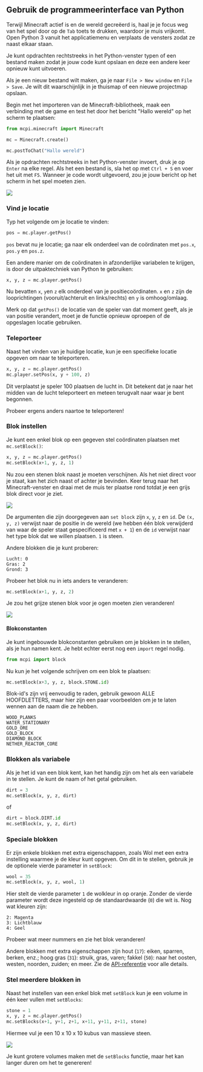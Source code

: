 ## Gebruik de programmeerinterface van Python

Terwijl Minecraft actief is en de wereld gecreëerd is, haal je je focus weg van het spel door op de `Tab` toets te drukken, waardoor je muis vrijkomt. Open Python 3 vanuit het applicatiemenu en verplaats de vensters zodat ze naast elkaar staan.

Je kunt opdrachten rechtstreeks in het Python-venster typen of een bestand maken zodat je jouw code kunt opslaan en deze een andere keer opnieuw kunt uitvoeren.

Als je een nieuw bestand wilt maken, ga je naar `File > New window` en `File > Save`. Je wilt dit waarschijnlijk in je thuismap of een nieuwe projectmap opslaan.

Begin met het importeren van de Minecraft-bibliotheek, maak een verbinding met de game en test het door het bericht "Hallo wereld" op het scherm te plaatsen:

```python
from mcpi.minecraft import Minecraft 

mc = Minecraft.create() 

mc.postToChat("Hallo wereld")
```

Als je opdrachten rechtstreeks in het Python-venster invoert, druk je op `Enter` na elke regel. Als het een bestand is, sla het op met `Ctrl + S` en voer het uit met `F5`. Wanneer je code wordt uitgevoerd, zou je jouw bericht op het scherm in het spel moeten zien.

![](images/helloworld.gif)

### Vind je locatie

Typ het volgende om je locatie te vinden:

```python
pos = mc.player.getPos()
```

`pos` bevat nu je locatie; ga naar elk onderdeel van de coördinaten met `pos.x`, `pos.y` en `pos.z`.

Een andere manier om de coördinaten in afzonderlijke variabelen te krijgen, is door de uitpaktechniek van Python te gebruiken:

```python
x, y, z = mc.player.getPos()
```

Nu bevatten `x`, `y`en `z` elk onderdeel van je positiecoördinaten. `x` en `z` zijn de looprichtingen (vooruit/achteruit en links/rechts) en `y` is omhoog/omlaag.

Merk op dat `getPos()` de locatie van de speler van dat moment geeft, als je van positie verandert, moet je de functie opnieuw oproepen of de opgeslagen locatie gebruiken.

### Teleporteer

Naast het vinden van je huidige locatie, kun je een specifieke locatie opgeven om naar te teleporteren.

```python
x, y, z = mc.player.getPos()
mc.player.setPos(x, y + 100, z)
```

Dit verplaatst je speler 100 plaatsen de lucht in. Dit betekent dat je naar het midden van de lucht teleporteert en meteen terugvalt naar waar je bent begonnen.

Probeer ergens anders naartoe te teleporteren!

### Blok instellen

Je kunt een enkel blok op een gegeven stel coördinaten plaatsen met `mc.setBlock()`:

```python
x, y, z = mc.player.getPos()
mc.setBlock(x+1, y, z, 1)
```

Nu zou een stenen blok naast je moeten verschijnen. Als het niet direct voor je staat, kan het zich naast of achter je bevinden. Keer terug naar het Minecraft-venster en draai met de muis ter plaatse rond totdat je een grijs blok direct voor je ziet.

![](images/mcpi-setblock.png)

De argumenten die zijn doorgegeven aan `set block` zijn `x`, `y`, `z` en `id`. De `(x, y, z)` verwijst naar de positie in de wereld (we hebben één blok verwijderd van waar de speler staat gespecificeerd met `x + 1`) en de `id` verwijst naar het type blok dat we willen plaatsen. `1` is steen.

Andere blokken die je kunt proberen:

    Lucht: 0
    Gras: 2
    Grond: 3
    

Probeer het blok nu in iets anders te veranderen:

```python
mc.setBlock(x+1, y, z, 2)
```

Je zou het grijze stenen blok voor je ogen moeten zien veranderen!

![](images/mcpi-setblock2.png)

#### Blokconstanten

Je kunt ingebouwde blokconstanten gebruiken om je blokken in te stellen, als je hun namen kent. Je hebt echter eerst nog een `import` regel nodig.

```python
from mcpi import block
```

Nu kun je het volgende schrijven om een blok te plaatsen:

```python
mc.setBlock(x+3, y, z, block.STONE.id)
```

Blok-id's zijn vrij eenvoudig te raden, gebruik gewoon ALLE HOOFDLETTERS, maar hier zijn een paar voorbeelden om je te laten wennen aan de naam die ze hebben.

    WOOD_PLANKS
    WATER_STATIONARY
    GOLD_ORE
    GOLD_BLOCK
    DIAMOND_BLOCK
    NETHER_REACTOR_CORE
    

### Blokken als variabele

Als je het id van een blok kent, kan het handig zijn om het als een variabele in te stellen. Je kunt de naam of het getal gebruiken.

```python
dirt = 3
mc.setBlock(x, y, z, dirt)
```

of

```python
dirt = block.DIRT.id
mc.setBlock(x, y, z, dirt)
```

### Speciale blokken

Er zijn enkele blokken met extra eigenschappen, zoals Wol met een extra instelling waarmee je de kleur kunt opgeven. Om dit in te stellen, gebruik je de optionele vierde parameter in `setBlock`:

```python
wool = 35
mc.setBlock(x, y, z, wool, 1)
```

Hier stelt de vierde parameter `1` de wolkleur in op oranje. Zonder de vierde parameter wordt deze ingesteld op de standaardwaarde (`0`) die wit is. Nog wat kleuren zijn:

    2: Magenta
    3: Lichtblauw
    4: Geel
    

Probeer wat meer nummers en zie het blok veranderen!

Andere blokken met extra eigenschappen zijn hout (`17`): eiken, sparren, berken, enz.; hoog gras (`31`): struik, gras, varen; fakkel (`50`): naar het oosten, westen, noorden, zuiden; en meer. Zie de [API-referentie](http://www.stuffaboutcode.com/p/minecraft-api-reference.html) voor alle details.

### Stel meerdere blokken in

Naast het instellen van een enkel blok met `setBlock` kun je een volume in één keer vullen met `setBlocks`:

```python
stone = 1
x, y, z = mc.player.getPos()
mc.setBlocks(x+1, y+1, z+1, x+11, y+11, z+11, stone)
```

Hiermee vul je een 10 x 10 x 10 kubus van massieve steen.

![](images/mcpi-setblocks.png)

Je kunt grotere volumes maken met de `setBlocks` functie, maar het kan langer duren om het te genereren!